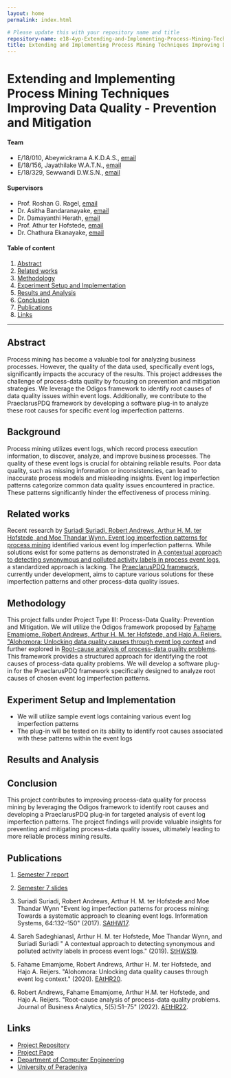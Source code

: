 ```yaml
---
layout: home
permalink: index.html

# Please update this with your repository name and title
repository-name: e18-4yp-Extending-and-Implementing-Process-Mining-Techniques-Prevention-and-Mitigation
title: Extending and Implementing Process Mining Techniques Improving Data Quality - Prevention and Mitigation
---
```


[comment]: # "This is the standard layout for the project, but you can clean this and use your own template"

# Extending and Implementing Process Mining Techniques Improving Data Quality - Prevention and Mitigation

#### Team

- E/18/010, Abeywickrama A.K.D.A.S., [email](mailto:e18010@eng.pdn.ac.lk)
- E/18/156, Jayathilake W.A.T.N., [email](mailto:e18156@eng.pdn.ac.lk)
- E/18/329, Sewwandi D.W.S.N., [email](mailto:e18329@eng.pdn.ac.lk)

#### Supervisors
 
- Prof. Roshan G. Ragel, [email](mailto:roshanr@eng.pdn.ac.lk)
- Dr. Asitha Bandaranayake, [email](mailto:asithab@eng.pdn.ac.lk)
- Dr. Damayanthi Herath, [email](mailto:damayanthiherath@eng.pdn.ac.lk)
- Prof. Athur ter Hofstede, [email](mailto:a.terhofstede@qut.edu.au)
- Dr. Chathura Ekanayake, [email](mailto:chathura@wso2.com)

#### Table of content

1. [Abstract](#abstract)
2. [Related works](#related-works)
3. [Methodology](#methodology)
4. [Experiment Setup and Implementation](#experiment-setup-and-implementation)
5. [Results and Analysis](#results-and-analysis)
6. [Conclusion](#conclusion)
7. [Publications](#publications)
8. [Links](#links)

---

<!-- 
DELETE THIS SAMPLE before publishing to GitHub Pages !!!
This is a sample image, to show how to add images to your page. To learn more options, please refer [this](https://projects.ce.pdn.ac.lk/docs/faq/how-to-add-an-image/)
![Sample Image](./images/sample.png) 
-->


## Abstract

Process mining has become a valuable tool for analyzing business processes. However, the quality of the data used, specifically event logs, significantly impacts the accuracy of the results. This project addresses the challenge of process-data quality by focusing on prevention and mitigation strategies. We leverage the Odigos framework to identify root causes of data quality issues within event logs. Additionally, we contribute to the PraeclarusPDQ framework by developing a software plug-in to analyze these root causes for specific event log imperfection patterns.

## Background

Process mining utilizes event logs, which record process execution information, to discover, analyze, and improve business processes. The quality of these event logs is crucial for obtaining reliable results. Poor data quality, such as missing information or inconsistencies, can lead to inaccurate process models and misleading insights. Event log imperfection patterns categorize common data quality issues encountered in practice. These patterns significantly hinder the effectiveness of process mining.

## Related works

Recent research by [Suriadi Suriadi, Robert Andrews, Arthur H. M. ter Hofstede, and Moe Thandar Wynn. Event log imperfection patterns for process mining](SAtHW17) identified various event log imperfection patterns. While solutions exist for some patterns as demonstrated in [A contextual approach to detecting synonymous and polluted activity labels in process event logs](StHWS19), a standardized approach is lacking. The [PraeclarusPDQ framework](https://github.com/praeclaruspdq/PraeclarusPDQ/), currently under development, aims to capture various solutions for these imperfection patterns and other process-data quality issues.

## Methodology

This project falls under Project Type III: Process-Data Quality: Prevention and Mitigation. We will utilize the Odigos framework proposed by [Fahame Emamjome, Robert Andrews, Arthur H. M. ter Hofstede, and Hajo A. Reijers. "Alohomora: Unlocking data quality causes through event log context](EAtHR20) and further explored in [Root-cause analysis of process-data quality problems](AEtHR22). This framework provides a structured approach for identifying the root causes of process-data quality problems. We will develop a software plug-in for the PraeclarusPDQ framework specifically designed to analyze root causes of chosen event log imperfection patterns.

## Experiment Setup and Implementation

- We will utilize sample event logs containing various event log imperfection patterns
- The plug-in will be tested on its ability to identify root causes associated with these patterns within the event logs

## Results and Analysis

## Conclusion

This project contributes to improving process-data quality for process mining by leveraging the Odigos framework to identify root causes and developing a PraeclarusPDQ plug-in for targeted analysis of event log imperfection patterns. The project findings will provide valuable insights for preventing and mitigating process-data quality issues, ultimately leading to more reliable process mining results.

## Publications
[//]: # "Note: Uncomment each once you uploaded the files to the repository"

<!-- 1. [Semester 7 report](./) -->
<!-- 2. [Semester 7 slides](./) -->
<!-- 3. [Semester 8 report](./) -->
<!-- 4. [Semester 8 slides](./) -->
<!-- 5. Author 1, Author 2 and Author 3 "Research paper title" (2021). [PDF](./). -->
1. [Semester 7 report](https://drive.google.com/file/d/1kZQn7F9XBBUq6D0MsOg-i9yXMTNZzutr/view?usp=sharing)
2. [Semester 7 slides](https://drive.google.com/file/d/1U8VDfEbv2PaztlMW1Vl1rWmWKHsdNkMh/view?usp=sharing)
3. Suriadi Suriadi, Robert Andrews, Arthur H. M. ter Hofstede and Moe Thandar Wynn "Event log imperfection patterns for process mining: Towards a systematic approach to cleaning event logs. Information Systems, 64:132–150" (2017). [SAtHW17](https://drive.google.com/file/d/1QzvOtoso2kMy3a9pgV5bukuGY7JlP6OB/view?usp=sharing).

4. Sareh Sadeghianasl, Arthur H. M. ter Hofstede, Moe Thandar Wynn, and Suriadi Suriadi " A contextual approach to detecting synonymous and polluted activity labels in process event logs." (2019). [StHWS19](https://drive.google.com/file/d/18P85017_vKgDZkjwrmG35h5XPtW79RmI/view?usp=sharing).

5. Fahame Emamjome, Robert Andrews, Arthur H. M. ter Hofstede, and Hajo A. Reijers. "Alohomora: Unlocking data quality causes through event log context." (2020). [EAtHR20](https://drive.google.com/file/d/18Jnk5VWdSqP6WEvAhgC8GCFHs7hz8RVr/view?usp=sharing).

6. Robert Andrews, Fahame Emamjome, Arthur H.M. ter Hofstede, and Hajo A. Reijers. "Root-cause analysis of process-data quality problems. Journal of Business Analytics, 5(5):51–75" (2022). [AEtHR22](https://drive.google.com/file/d/1lDMO8tp47HinIfBtX-A-SCfBErkKJ8Qh/view?usp=sharing).

 
## Links

[//]: # ( NOTE: EDIT THIS LINKS WITH YOUR REPO DETAILS )

- [Project Repository](https://github.com/cepdnaclk/e18-4yp-Extending-and-Implementing-Process-Mining-Techniques-Prevention-and-Mitigation)
- [Project Page](https://cepdnaclk.github.io/e18-4yp-Extending-and-Implementing-Process-Mining-Techniques-Prevention-and-Mitigation)
- [Department of Computer Engineering](http://www.ce.pdn.ac.lk/)
- [University of Peradeniya](https://eng.pdn.ac.lk/)

[//]: # "Please refer this to learn more about Markdown syntax"
[//]: # "https://github.com/adam-p/markdown-here/wiki/Markdown-Cheatsheet"
